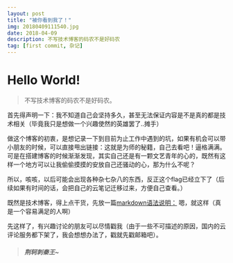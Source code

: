 ```yaml
---
layout: post
title: "被你看到我了！"
img: 20180409111540.jpg 
date: 2018-04-09
description: 不写技术博客的码农不是好码农 
tag: [first commit, 杂记]
---
```

# Hello World!

> 不写技术博客的码农不是好码农。  

首先得声明一下：我不知道自己会坚持多久，甚至无法保证内容是不是真的都是技术相关（毕竟我只是想做一个兴趣使然的英雄罢了..摊手）

做这个博客的初衷，是想记录一下到目前为止工作中遇到的坑，如果有机会可以带小朋友的时候，可以直接甩出链接：这就是为师的秘籍，自己去看吧！逼格满满。
可是在搭建博客的时候渐渐发现，其实自己还是有一颗文艺青年的心的，既然有这样一个地方可以让我偷偷摸摸的安放自己还骚动的心，那为什么不呢？

所以，咳咳，以后可能会出现各种杂七杂八的东西，反正这个flag已经立下了（后续如果有时间的话，会把自己的云笔记迁移过来，方便自己查看。）

既然是技术博客，得上点干货，先放一篇[markdown语法说明：](https://www.appinn.com/markdown/) 嗯，就这样（真是一个容易满足的人啊）

先这样了，有兴趣讨论的朋友可以尽情戳我（由于一些不可描述的原因，国内的云评论服务都下架了，我会想想办法了，戳就先戳邮箱吧）。

> ##### *荆轲刺秦王~*

